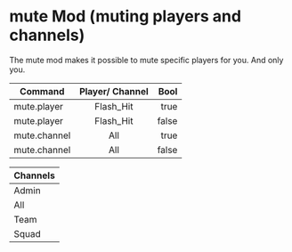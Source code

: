 # mute Mod (muting players and channels)
The mute mod makes it possible to mute specific players for you. And only you.

| Command        | Player/ Channel           | Bool  |
| ------------- |:-------------:| -----:|
| mute.player      | Flash_Hit | true |
| mute.player | Flash_Hit      | false |
| mute.channel      | All      | true |
| mute.channel      | All      | false |


| Channels        |
| ------------- |
| Admin      | 
| All      | 
| Team      | 
| Squad      | 
